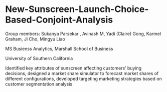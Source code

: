# New-Sunscreen-Launch-Choice-Based-Conjoint-Analysis

Group members:  Sukanya Parsekar , Avinash M, Yadi (Claire) Gong, Karmel Graham, Ji Cho, Mingyu Liao

MS Busienss Analytics, Marshall School of Business

University of Southern California


Identified key attributes of sunscreen affecting customers’ buying decisions, designed a market share simulator to forecast market shares of different configurations, developed targeting marketing strategies based on customer segmentation analysis
